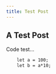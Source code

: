 ```yaml
---
title: Test Post
---
```

## A Test Post

Code test...
```vb
    let a = 100;
    let b = a*10;
```


